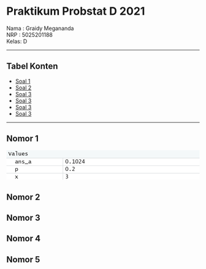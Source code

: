 # Praktikum Probstat D 2021

Nama : Graidy Megananda\
NRP  : 5025201188\
Kelas: D

---

## Tabel Konten
- [Soal 1](#nomor-1)
- [Soal 2](#nomor-2)
- [Soal 3](#nomor-3)
- [Soal 3](#nomor-4)
- [Soal 3](#nomor-5)
- [Soal 3](#nomor-6)


---

## Nomor 1
![](Pics/1a.png)

## Nomor 2
## Nomor 3
## Nomor 4
## Nomor 5

